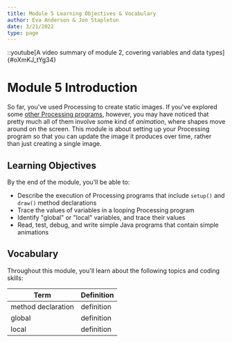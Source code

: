 ```yaml
---
title: Module 5 Learning Objectives & Vocabulary
author: Eva Anderson & Jon Stapleton
date: 3/21/2022
type: page
---
```


::youtube[A video summary of module 2, covering variables and data types]{#oXmKJ_tYg34}

# Module 5 Introduction

So far, you've used Processing to create static images. If you've explored some [other Processing programs](https://openprocessing.org/browse/#), however, you may have noticed that pretty much all of them involve some kind of *animation*, where shapes move around on the screen. This module is about setting up your Processing program so that you can update the image it produces over time, rather than just creating a single image.

## Learning Objectives

By the end of the module, you'll be able to:

* Describe the execution of Processing programs that include `setup()` and `draw()` method declarations
* Trace the values of variables in a looping Processing program
* Identify "global" or "local" variables, and trace their values
* Read, test, debug, and write simple Java programs that contain simple animations

## Vocabulary

Throughout this module, you'll learn about the following topics and coding skills:

| Term | Definition |
| ---- | ---------- |
| method declaration | definition |
| global | definition |
| local | definition |
